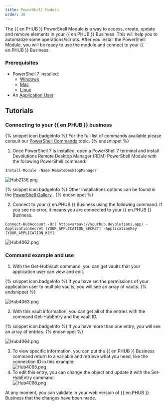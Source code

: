 ```yaml
---
title: PowerShell Module
order: 30
---
```

The {{ en.PHUB }} PowerShell Module is a way to access, create, update and remove elements in your {{ en.PHUB }} Business. This will help you to automatize some operations/scripts. After you install the PowerShell Module, you will be ready to use the module and connect to your {{ en.PHUB }} Business.  

### Prerequisites 

* PowerShell 7 installed:  
    * [Windows](https://docs.microsoft.com/en-us/powershell/scripting/install/installing-powershell-core-on-windows?view=powershell-7.1) 
    * [Mac](https://docs.microsoft.com/en-us/powershell/scripting/install/installing-powershell-core-on-macos?view=powershell-7.1) 
    * [Linux](https://docs.microsoft.com/en-us/powershell/scripting/install/installing-powershell-core-on-linux?view=powershell-7.1) 
* An [Application User](/hub/web-interface/hub-overview/administration/management/application-users/manage-application-users/) 

## Tutorials 

### Connecting to your {{ en.PHUB }} business 

{% snippet icon.badgeInfo %} 
For the full list of commands available please consult our [PowerShell Commands](/hub/powershell-module/powershell-commands/) topic. 
{% endsnippet %}
 
1. Once PowerShell 7 is installed, open a PowerShell 7 terminal and install Devolutions Remote Desktop Manager (RDM) PowerShell Module with the following PowerShell command:  

`Install-Module -Name RemoteDesktopManager`  

![Hub2136.png](/img/en/hub/Hub2136.png) 

{% snippet icon.badgeInfo %} 
Other installations options can be found in the [PowerShell Gallery](https://www.powershellgallery.com/packages/RemoteDesktopManager/) . 
{% endsnippet %}
 
2. Connect to your {{ en.PHUB }} Business using the following command. If you see no error, it means you are connected to your {{ en.PHUB }} Business. 

`Connect-HubAccount -Url https<area>://yourhub.devolutions.app/ -ApplicationSecret [YOUR_APPLICATION_SECRET] -ApplicationKey [YOUR_APPLICATION_KEY]` 

![Hub4062.png](/img/en/hub/Hub4062.png) 

### Command example and use 

1. With the Get-HubVault command, you can get vaults that your application user can view and edit. 

{% snippet icon.badgeInfo %} 
If you have set the permissions of your application user to multiple vaults, you will see an array of vaults. 
{% endsnippet %}
 
![Hub4063.png](/img/en/hub/Hub4063.png) 

2. With this vault information, you can get all of the entries with the command Get-HubEntry and the vault ID. 

{% snippet icon.badgeInfo %} 
If you have more than one entry, you will see an array of entries. 
{% endsnippet %}
 
![Hub4064.png](/img/en/hub/Hub4064.png) 

3. To view specific information, you can put the {{ en.PHUB }} Business command return to a variable and retrieve what you need, like the connection ID in this example:  
![Hub4065.png](/img/en/hub/Hub4065.png) 
1. To edit this entry, you can change the object and update it with the Set-HubEntry command.  
![Hub4066.png](/img/en/hub/Hub4066.png)  

At any moment, you can validate in your web version of {{ en.PHUB }} Business that the changes have been made. 

